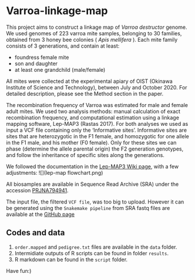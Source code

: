 # Varroa-linkage-map

This project aims to construct a linkage map of <i>Varroa destructor</i> genome.
We used genomes of 223 varroa mite samples, belonging to 30 families, obtained from 3 honey bee colonies (<i> Apis mellifera</i> ).
Each mite family consists of 3 generations, and contain at least:
- foundress female mite
- son and daughter
- at least one grandchild (male/female)


All mites were collected at the experimental apiary of OIST (Okinawa Institute of Science and Technology), between July and October 2020. For detailed description, please see the Method section in the paper.  

The recombination frequency of Varroa was estimated for male and female adult mites. We used two analysis methods: manual calculation of exact recombination frequency, and computational estimation using a linkage mapping software, Lep-MAP3 (Rastas 2017). For both analyses we used as input a VCF file containing only the ‘Informative sites’. Informative sites are sites that are heterozygotic in the F1 female, and homozygotic for one allele in the F1 male, and his mother (F0 female). Only for these sites we can phase (determine the allele parental origin) the F2 generation genotypes, and follow the inheritance of specific sites along the generations.  

We followed the documentation in the [Lep-MAP3 Wiki page](https://sourceforge.net/p/lep-map3/wiki/LM3%20Home/), with a few adjustments: ![](lep-map flowchart.png)


All biosamples are available in Sequence Read Archive (SRA) under the accession [PRJNA794941](https://www.ncbi.nlm.nih.gov/bioproject/PRJNA794941/). 

The input file, the filtered `VCF file`, was too big to upload. However it can be generated using the
`Snakemake pipeline` from SRA fastq files are available at 
the [GitHub page](https://github.com/nurit-eliash/varroa-linkage-map)
## Codes and data
1. `order.mapped` and `pedigree.txt` files are available in the `data` folder.
2. Intermidiate outputs of R scripts can be found in folder `results`.  
3. R markdown can be found in the `script` folder.

Have fun:)